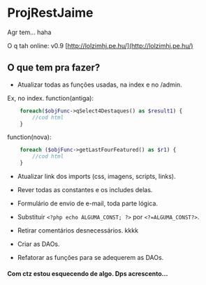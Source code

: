 
# ProjRestJaime

Agr tem... haha

O q tah online: v0.9 [http://lolzimhj.pe.hu/](http://lolzimhj.pe.hu/)



## O que tem pra fazer? 


- Atualizar todas as funções usadas, na index e no /admin.

Ex, no index. 
function(antiga): 
```php
	foreach($objFunc->qSelect4Destaques() as $result1) { 
		//cod html
	}
```	

function(nova):
```php
	foreach ($objFunc->getLastFourFeatured() as $r1) {
		//cod html
	}
```


- Atualizar link dos imports (css, imagens, scripts, links).

- Rever todas as constantes e os includes delas.

- Formulário de envio de e-mail, toda parte lógica.

- Substituir `<?php echo ALGUMA_CONST; ?>` por `<?=ALGUMA_CONST?>`.

- Retirar comentários desnecessários. kkkk 

- Criar as DAOs.

- Refatorar as funções para se adequerem as DAOs.

#### Com ctz estou esquecendo de algo. Dps acrescento... 
